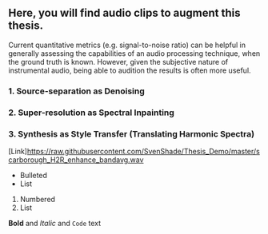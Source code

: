 ## Here, you will find audio clips to augment this thesis.

Current quantitative metrics (e.g. signal-to-noise ratio) can be helpful in generally assessing the capabilities of an audio processing technique, when the ground truth is known. However, given the subjective nature of instrumental audio, being able to audition the results is often more useful.


### 1. Source-separation as Denoising

### 2. Super-resolution as Spectral Inpainting

### 3. Synthesis as Style Transfer (Translating Harmonic Spectra)

[Link]https://raw.githubusercontent.com/SvenShade/Thesis_Demo/master/scarborough_H2R_enhance_bandavg.wav




- Bulleted
- List

1. Numbered
2. List

**Bold** and _Italic_ and `Code` text

